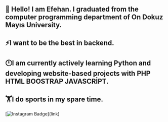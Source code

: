 ## 👋 Hello! I am Efehan. I graduated from the computer programming department of On Dokuz Mayıs University. 
## ⚡I want to be the best in backend.
## 🕛I am currently actively learning Python and developing website-based projects with PHP HTML BOOSTRAP JAVASCRİPT.
## 🏋️I do sports in my spare time.
[![Instagram Badge](https://img.shields.io/badge/-Instagram-C13584?style=flat-quare&labelColor=C13584&logo=instagram&logoColor=white&link=[link](https://instagram.com/_efehnbrnc?igshid=OGQ5ZDc2ODk2ZA==))](link)

<!--
**efehanbirinci/efehanbirinci** is a ✨ _special_ ✨ repository because its `README.md` (this file) appears on your GitHub profile.

Here are some ideas to get you started:

- 🔭 I’m currently working on ...
- 🌱 I’m currently learning ...
- 👯 I’m looking to collaborate on ...
- 🤔 I’m looking for help with ...
- 💬 Ask me about ...
- 📫 How to reach me: ...
- 😄 Pronouns: ...
- ⚡ Fun fact: ...
-->
